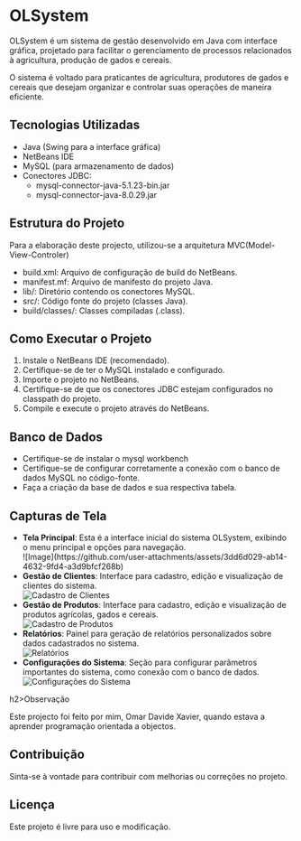 <h1>OLSystem</h1>

<p>OLSystem é um sistema de gestão desenvolvido em Java com interface gráfica, projetado para facilitar o gerenciamento de processos relacionados à agricultura, produção de gados e cereais.</p>

<p>O sistema é voltado para praticantes de agricultura, produtores de gados e cereais que desejam organizar e controlar suas operações de maneira eficiente.</p>

<h2>Tecnologias Utilizadas</h2>
<ul>
  <li>Java (Swing para a interface gráfica)</li>
  <li>NetBeans IDE</li>
  <li>MySQL (para armazenamento de dados)</li>
  <li>Conectores JDBC:
    <ul>
      <li>mysql-connector-java-5.1.23-bin.jar</li>
      <li>mysql-connector-java-8.0.29.jar</li>
    </ul>
  </li>
</ul>

<h2>Estrutura do Projeto</h2>
<p>Para a elaboração deste projecto, utilizou-se a arquitetura MVC(Model-View-Controler)</p>
<ul>
  <li>build.xml: Arquivo de configuração de build do NetBeans.</li>
  <li>manifest.mf: Arquivo de manifesto do projeto Java.</li>
  <li>lib/: Diretório contendo os conectores MySQL.</li>
  <li>src/: Código fonte do projeto (classes Java).</li>
  <li>build/classes/: Classes compiladas (.class).</li>
</ul>

<h2>Como Executar o Projeto</h2>
<ol>
  <li>Instale o NetBeans IDE (recomendado).</li>
  <li>Certifique-se de ter o MySQL instalado e configurado.</li>
  <li>Importe o projeto no NetBeans.</li>
  <li>Certifique-se de que os conectores JDBC estejam configurados no classpath do projeto.</li>
  <li>Compile e execute o projeto através do NetBeans.</li>
</ol>

<h2>Banco de Dados</h2>
<ul>
 <li>Certifique-se de instalar o mysql workbench </li>
  <li>Certifique-se de configurar corretamente a conexão com o banco de dados MySQL no código-fonte.</li>
  <li>Faça a criação da base de dados e sua respectiva tabela.</li>
</ul>

<h2>Capturas de Tela</h2>
<ul>
  <li><strong>Tela Principal</strong>: Esta é a interface inicial do sistema OLSystem, exibindo o menu principal e opções para navegação.<br>
  ![Image](https://github.com/user-attachments/assets/3dd6d029-ab14-4632-9fd4-a3d9bfcf268b)
  <li><strong>Gestão de Clientes</strong>: Interface para cadastro, edição e visualização de clientes do sistema.<br>
    <img src="Z/Captura%20de%20Ecr╞%20(383).png" alt="Cadastro de Clientes"></li>
  <li><strong>Gestão de Produtos</strong>: Interface para cadastro, edição e visualização de produtos agrícolas, gados e cereais.<br>
    <img src="Z/Captura%20de%20Ecr╞%20(384).png" alt="Cadastro de Produtos"></li>
  <li><strong>Relatórios</strong>: Painel para geração de relatórios personalizados sobre dados cadastrados no sistema.<br>
    <img src="Z/Captura%20de%20Ecr╞%20(387).png" alt="Relatórios"></li>
  <li><strong>Configurações do Sistema</strong>: Seção para configurar parâmetros importantes do sistema, como conexão com o banco de dados.<br>
    <img src="Z/Captura%20de%20Ecr╞%20(390).png" alt="Configurações do Sistema"></li>
</ul>

h2>Observação</h2>
<P>Este projecto foi feito por mim, Omar Davide Xavier, quando estava a aprender programação orientada a objectos.</P>

<h2>Contribuição</h2>
<p>Sinta-se à vontade para contribuir com melhorias ou correções no projeto.</p>

<h2>Licença</h2>
<p>Este projeto é livre para uso e modificação.</p>
